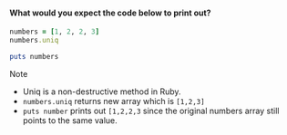 #### What would you expect the code below to print out?

```ruby
numbers = [1, 2, 2, 3]
numbers.uniq

puts numbers
```
>[!note]
> - Uniq is a non-destructive method in Ruby.
> - `numbers.uniq` returns new array which is `[1,2,3]`
> - `puts number` prints out `[1,2,2,3` since the original numbers array still  
points to the same value.
